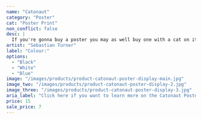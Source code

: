 ```yaml
---
name: "Catonaut"
category: "Poster"
cat: "Poster Print"
non_conflict: false
desc: |
  If you're gonna buy a poster you may as well buy one with a cat on it.
artist: "Sebastian Turner"
label: "Colour:"
options:
  - "Black"
  - "White"
  - "Blue"
image: "/images/products/product-catonaut-poster-display-main.jpg"
image_two: "/images/products/product-catonaut-poster-display-2.jpg"
image_three: "/images/products/product-catonaut-poster-display-3.jpg"
aria_label: "Click here if you want to learn more on the Catonaut Poster."
price: 15
sale_price: 7
---
```

